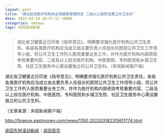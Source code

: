```yaml
---
layout: post
title: "湖北促进医疗机构向全程健康管理转变 二级以上医院设置公共卫生科"
date: 2022-03-18 16:57:11 +0800
categories: emnews
tags: 东财滚动新闻
---
```

> 湖北省卫健委近日印发《指导意见》，明确要求强化医疗机构公共卫生责任，各级各类医疗机构应当成立由主要负责人任组长的医院公共卫生工作领导小组，将公共卫生工作列入医院重要业务工作，并作为医疗机构内部绩效考核重要内容，二级及以上综合医疗机构、中医医院、专科医院和乡镇卫生院、社区卫生服务中心需设置独立的公共卫生科。（央视新闻客户端）

<p>湖北省卫健委近日印发《指导意见》，明确要求强化医疗机构公共卫生责任，各级各类医疗机构应当成立由主要负责人任组长的医院公共卫生工作领导小组，将公共卫生工作列入医院重要业务工作，并作为医疗机构内部绩效考核重要内容，二级及以上综合医疗机构、中医医院、专科医院和乡镇卫生院、社区卫生服务中心需设置独立的公共卫生科。</p><p class="em_media">（文章来源：央视新闻客户端）</p>

<http://finance.eastmoney.com/news/1350,202203182315611774.html>

[返回东财滚动新闻](//finews.withounder.com/emnews/)｜[返回首页](//finews.withounder.com/)